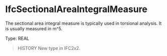 # IfcSectionalAreaIntegralMeasure

The sectional area integral measure is typically used in torsional analysis. It is usually measured in m\^5.<!-- end of definition -->

Type: REAL

> HISTORY New type in IFC2x2.
